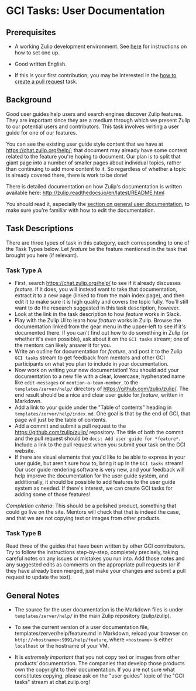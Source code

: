 # GCI Tasks: User Documentation

## Prerequisites

* A working Zulip development environment. See
  [here](https://github.com/zulip/zulip-gci/blob/master/README.md) for instructions
  on how to set one up.

* Good written English.

* If this is your first contribution, you may be interested in the
  [how to create a pull request](https://codein.withgoogle.com/tasks/6541581402243072/) task.

## Background

Good user guides help users and search engines discover Zulip features. They
are important since they are a medium through which we present Zulip to our
potential users and contributors. This task involves writing a user
guide for one of our features.

You can see the existing user guide style content that we have at
https://chat.zulip.org/help/; that document may already have some
content related to the feature you're hoping to document.  Our plan is
to split that giant page into a number of smaller pages about
individual topics, rather than continuing to add more content to it.
So regardless of whether a topic is already covered there, there is
work to be done!

There is detailed documentation on how Zulip's documentation is
written available here:
http://zulip.readthedocs.io/en/latest/README.html

You should read it, especially the
[section on general user documentation](http://zulip.readthedocs.io/en/latest/README.html#general-user-documentation),
to make sure you're familiar with how to edit the documentation.

## Task Descriptions

There are three types of task in this category, each corresponding to one of
the Task Types below. Let *feature* be the feature mentioned in the task
that brought you here (if relevant).

### Task Type A

* First, search https://chat.zulip.org/help/ to see if it already
  discusses *feature*.  If it does, you will instead want to take that
  documentation, extract it to a new page (linked to from the main
  index page), and then edit it to make sure it is high quality and
  covers the topic fully.  You'll still want to do the research
  suggested in this task description, however.
* Look at the link in the task description to how *feature* works in
  Slack.
* Play with the Zulip UI to learn how *feature* works in Zulip.
  Browse the documentation linked from the gear menu in the upper-left
  to see if it's documented there.  If you can't find out how to do
  something in Zulip (or whether it's even possible), ask about it on
  the `GCI tasks` stream; one of the mentors can likely answer it for
  you.
* Write an outline for documentation for *feature*, and post it to the
  Zulip `GCI tasks` stream to get feedback from mentors and other GCI
  participants on what you plan to include in your documentation.
* Now work on writing your new documentation!  You should add your
  documentation to a new file with a clear, lowercase, hyphenated name
  like `edit-messages` or `mention-a-team-member`, to the
  `templates/zerver/help/` directory of
  https://github.com/zulip/zulip/.  The end result should be a nice
  and clear user guide for *feature*, written in Markdown.
* Add a link to your guide under the "Table of contents"
  heading in `templates/zerver/help/index.md`. One goal is that by the
  end of GCI, that page will just be the table of contents.
* Add a commit and submit a pull request to the
  https://github.com/zulip/zulip/ repository. The title of both the commit
  and the pull request should be `docs: Add user guide for *feature*`.
  Include a link to the pull request when you submit your task on the GCI
  website.
* If there are visual elements that you'd like to be able to express
  in your user guide, but aren't sure how to, bring it up in the `GCI
  tasks` stream!  Our user guide rendering software is very new, and
  your feedback will help improve the documentation for the user guide
  system, and additionally, it should be possible to add features to
  the user guide system as needed.  If there's interest, we can create
  GCI tasks for adding some of those features!

*Completion criteria*: This should be a polished product, something
that could go live on the site.  Mentors will check that that is
indeed the case, and that we are not copying text or images from other
products.

### Task Type B

Read three of the guides that have been written by other GCI
contributors.  Try to follow the instructions step-by-step, completely
precisely, taking careful notes on any issues or mistakes you run
into.  Add those notes and any suggested edits as comments on the
appropriate pull requests (or if they have already been merged, just
make your changes and submit a pull request to update the text).

## General Notes

* The source for the user documentation is the Markdown files is under
`templates/zerver/help/` in the main Zulip repository (zulip/zulip).

* To see the current version of a user documentation file,
templates/zerver/help/feature.md in Markdown, reload your browser on
`http://<hostname>:9991/help/feature`, where `<hostname>` is either
`localhost` or the hostname of your VM.

* It is *extremely important* that you not copy text or images from other
products’ documentation. The companies that develop those products own the
copyright to their documentation. If you are not sure what constitutes
copying, please ask on the "user guides" topic of the "GCI tasks" stream at
chat.zulip.org!
